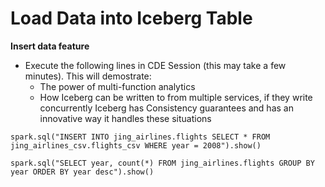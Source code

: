 # Load Data into Iceberg Table

**Insert data feature**

- Execute the following lines in CDE Session (this may take a few minutes).  This will demostrate:
   - The power of multi-function analytics
   - How Iceberg can be written to from multiple services, if they write concurrently Iceberg has Consistency guarantees and has an innovative way it handles these situations

```
spark.sql("INSERT INTO jing_airlines.flights SELECT * FROM jing_airlines_csv.flights_csv WHERE year = 2008").show()

spark.sql("SELECT year, count(*) FROM jing_airlines.flights GROUP BY year ORDER BY year desc").show()
```

